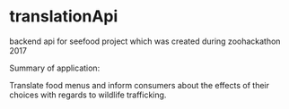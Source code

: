 # translationApi
backend api for seefood project which was created during zoohackathon 2017

Summary of application:

Translate food menus and inform consumers about the effects of their choices with regards to wildlife trafficking.


